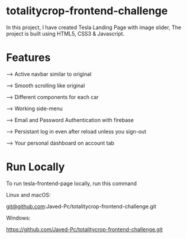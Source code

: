 # totalitycrop-frontend-challenge
In this project, I have created Tesla Landing Page with image slider, The project is built using HTML5, CSS3 &amp; Javascript.


# Features
--> Active navbar similar to original

--> Smooth scrolling like original

--> Different components for each car

--> Working side-menu

--> Email and Password Authentication with firebase

--> Persistant log in even after reload unless you sign-out

--> Your personal dashboard on account tab

# Run Locally
To run tesla-frontend-page locally, run this command

Linux and macOS:

git@github.com:Javed-Pc/totalitycrop-frontend-challenge.git

Windows:

https://github.com/Javed-Pc/totalitycrop-frontend-challenge.git
